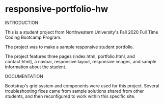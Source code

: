 # responsive-portfolio-hw

INTRODUCTION

This is a student project from Northwestern University's Fall 2020 Full Time Coding Bootcamp Program.

The project was to make a sample responsive student portfolio.

The project features three pages (index.html, portfolio.html, and contact.html), a navbar, responsive layout, responsive images, and sample information about the student.

DOCUMENTATION

Bootstrap's grid system and components were used for this project. Several troubleshooting fixes came from sample solutions shared from other students, and then reconfigured to work within this specific site.
